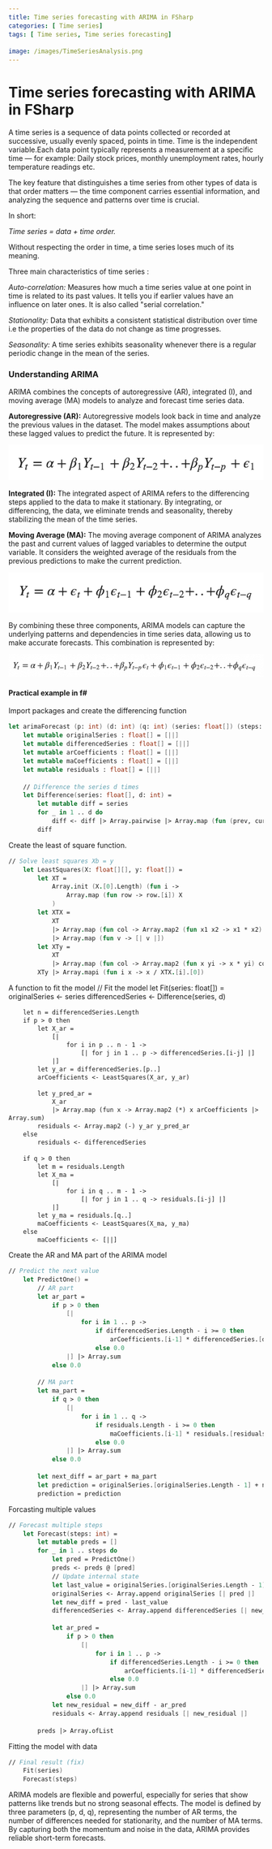 ```yaml
---
title: Time series forecasting with ARIMA in FSharp
categories: [ Time series]
tags: [ Time series, Time series forecasting]

image: /images/TimeSeriesAnalysis.png
---
```


# Time series forecasting with ARIMA in FSharp

A time series is a sequence of data points collected or recorded at successive, usually evenly spaced, points in time. Time is the independent variable.Each data point typically represents a measurement at a specific time — for example:
Daily stock prices, monthly unemployment rates, hourly temperature readings etc.

The key feature that distinguishes a time series from other types of data is that order matters — the time component carries essential information, and analyzing the sequence and patterns over time is crucial.

In short:

*Time series = data + time order.*

Without respecting the order in time, a time series loses much of its meaning.

Three main characteristics of time series
:

*Auto-correlation:* Measures how much a time series value at one point in time is related to its past values. It tells you if earlier values have an influence on later ones. It is also called "serial correlation."

*Stationality:* Data that exhibits a consistent statistical distribution over time i.e the properties of the data do not change as time progresses.

*Seasonality:* A time series exhibits seasonality whenever there is a regular periodic change in the mean of the series.

### Understanding ARIMA

ARIMA combines the concepts of autoregressive (AR), integrated (I), and moving average (MA) models to analyze and forecast time series data.

**Autoregressive (AR):** Autoregressive models look back in time and analyze the previous values in the dataset. The model makes assumptions about these lagged values to predict the future. It is represented by:

![](/images/AR.png) 

**Integrated (I):** The integrated aspect of ARIMA refers to the differencing steps applied to the data to make it stationary. By integrating, or differencing, the data, we eliminate trends and seasonality, thereby stabilizing the mean of the time series.

**Moving Average (MA):** The moving average component of ARIMA analyzes the past and current values of lagged variables to determine the output variable. It considers the weighted average of the residuals from the previous predictions to make the current prediction.

![](/images/MA.png)

By combining these three components, ARIMA models can capture the underlying patterns and dependencies in time series data, allowing us to make accurate forecasts.
This combination is represented by:

![](/images/ARIMA.png)

#### Practical example in f#
Import packages and create the differencing function
```fsharp
let arimaForecast (p: int) (d: int) (q: int) (series: float[]) (steps: int) : float[] =
    let mutable originalSeries : float[] = [||]
    let mutable differencedSeries : float[] = [||]
    let mutable arCoefficients : float[] = [||]
    let mutable maCoefficients : float[] = [||]
    let mutable residuals : float[] = [||]

    // Difference the series d times
    let Difference(series: float[], d: int) =
        let mutable diff = series
        for _ in 1 .. d do
            diff <- diff |> Array.pairwise |> Array.map (fun (prev, curr) -> curr - prev)
        diff
```
Create the least of square function.
```fsharp
// Solve least squares Xb = y
    let LeastSquares(X: float[][], y: float[]) =
        let XT = 
            Array.init (X.[0].Length) (fun i ->
                Array.map (fun row -> row.[i]) X
            )
        let XTX = 
            XT
            |> Array.map (fun col -> Array.map2 (fun x1 x2 -> x1 * x2) col col |> Array.sum)
            |> Array.map (fun v -> [| v |])
        let XTy = 
            XT
            |> Array.map (fun col -> Array.map2 (fun x yi -> x * yi) col y |> Array.sum)
        XTy |> Array.mapi (fun i x -> x / XTX.[i].[0])
```
A function to fit the model
// Fit the model
    let Fit(series: float[]) =
        originalSeries <- series
        differencedSeries <- Difference(series, d)

        let n = differencedSeries.Length
        if p > 0 then
            let X_ar = 
                [|
                    for i in p .. n - 1 ->
                        [| for j in 1 .. p -> differencedSeries.[i-j] |]
                |]
            let y_ar = differencedSeries.[p..]
            arCoefficients <- LeastSquares(X_ar, y_ar)

            let y_pred_ar = 
                X_ar
                |> Array.map (fun x -> Array.map2 (*) x arCoefficients |> Array.sum)
            residuals <- Array.map2 (-) y_ar y_pred_ar
        else
            residuals <- differencedSeries

        if q > 0 then
            let m = residuals.Length
            let X_ma = 
                [|
                    for i in q .. m - 1 ->
                        [| for j in 1 .. q -> residuals.[i-j] |]
                |]
            let y_ma = residuals.[q..]
            maCoefficients <- LeastSquares(X_ma, y_ma)
        else
            maCoefficients <- [||]
            
Create the AR and MA part of the ARIMA model
```fsharp
// Predict the next value
    let PredictOne() =
        // AR part
        let ar_part = 
            if p > 0 then
                [|
                    for i in 1 .. p ->
                        if differencedSeries.Length - i >= 0 then
                            arCoefficients.[i-1] * differencedSeries.[differencedSeries.Length - i]
                        else 0.0
                |] |> Array.sum
            else 0.0

        // MA part
        let ma_part =
            if q > 0 then
                [|
                    for i in 1 .. q ->
                        if residuals.Length - i >= 0 then
                            maCoefficients.[i-1] * residuals.[residuals.Length - i]
                        else 0.0
                |] |> Array.sum
            else 0.0

        let next_diff = ar_part + ma_part
        let prediction = originalSeries.[originalSeries.Length - 1] + next_diff
        prediction = prediction
```
Forcasting multiple values 

```fsharp
// Forecast multiple steps
    let Forecast(steps: int) =
        let mutable preds = []
        for _ in 1 .. steps do
            let pred = PredictOne()
            preds <- preds @ [pred]
            // Update internal state
            let last_value = originalSeries.[originalSeries.Length - 1]
            originalSeries <- Array.append originalSeries [| pred |]
            let new_diff = pred - last_value
            differencedSeries <- Array.append differencedSeries [| new_diff |]

            let ar_pred =
                if p > 0 then
                    [|
                        for i in 1 .. p ->
                            if differencedSeries.Length - i >= 0 then
                                arCoefficients.[i-1] * differencedSeries.[differencedSeries.Length - i]
                            else 0.0
                    |] |> Array.sum
                else 0.0
            let new_residual = new_diff - ar_pred
            residuals <- Array.append residuals [| new_residual |]

        preds |> Array.ofList
```

Fitting the model with data
```fsharp
// Final result (fix)
    Fit(series)
    Forecast(steps)
```



ARIMA models are flexible and powerful, especially for series that show patterns like trends but no strong seasonal effects. The model is defined by three parameters (p, d, q), representing the number of AR terms, the number of differences needed for stationarity, and the number of MA terms. By capturing both the momentum and noise in the data, ARIMA provides reliable short-term forecasts.